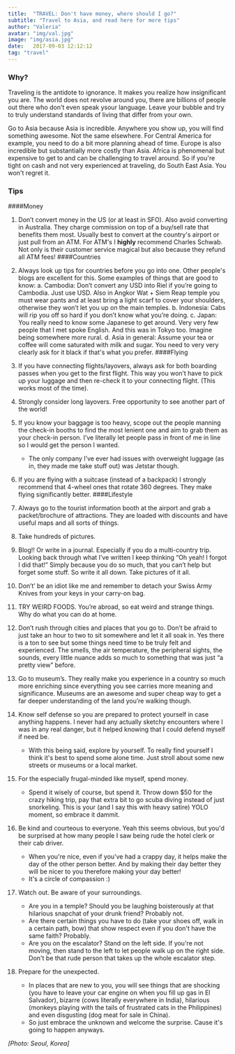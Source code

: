 ```yaml
---
title:  "TRAVEL: Don't have money, where should I go?"
subtitle: "Travel to Asia, and read here for more tips"
author: "Valeria"
avatar: "img/val.jpg"
image: "img/asia.jpg"
date:   2017-09-03 12:12:12
tag: "travel"
---
```


### Why?

Traveling is the antidote to ignorance. It makes you realize how insignificant you are. The world does not revolve around you, there are billions of people out there who don't even speak ysour language. Leave your bubble and try to truly understand standards of living that differ from your own.

Go to Asia because Asia is incredible. Anywhere you show up, you will find something awesome. Not the same elsewhere. For Central America for example, you need to do a bit more planning ahead of time. Europe is also incredible but substantially more costly than Asia. Africa is phenomenal but expensive to get to and can be challenging to travel around. So if you're tight on cash and not very experienced at traveling, do South East Asia. You won't regret it.

### Tips
####Money
 1. Don’t convert money in the US (or at least in SFO). Also avoid converting in Australia. They charge commission on top of a buy/sell rate that benefits them most. Usually best to convert at the country's airport or just pull from an ATM. For ATM's I <b>highly</b> recommend Charles Schwab. Not only is their customer service magical but also because they refund all ATM fees! 
####Countries
2. Always look up tips for countries before you go into one. Other people's blogs are excellent for this. Some examples of things that are good to know:
	a. Cambodia: Don’t convert any USD into Riel if you’re going to Cambodia. Just use USD. Also in Angkor Wat + Siem Reap temple you must wear pants and at least bring a light scarf to cover your shoulders, otherwise they won’t let you up on the main temples.
	b. Indonesia: Cabs will rip you off so hard if you don’t know what you’re doing.
	c. Japan: You really need to know some Japanese to get around. Very very few people that I met spoke English. And this was in Tokyo too. Imagine being somewhere more rural.
	d. Asia in general: Assume your tea or coffee will come saturated with milk and sugar. You need to very very clearly ask for it black if that's what you prefer.
####Flying
3. If you have connecting flights/layovers, always ask for both boarding passes when you get to the first flight. This way you won’t have to pick up your luggage and then re-check it to your connecting flight. (This works most of the time).
4. Strongly consider long layovers. Free opportunity to see another part of the world!
5. If you know your baggage is too heavy, scope out the people manning the check-in booths to find the most lenient one and aim to grab them as your check-in person. I’ve literally let people pass in front of me in line so I would get the person I wanted.
	- The only company I’ve ever had issues with overweight luggage (as in, they made me take stuff out) was Jetstar though.
6. If you are flying with a suitcase (instead of a backpack) I strongly recommend that 4-wheel ones that rotate 360 degrees. They make flying significantly better.
####Lifestyle
7. Always go to the tourist information booth at the airport and grab a packet/brochure of attractions. They are loaded with discounts and have useful maps and all sorts of things.
8. Take hundreds of pictures.
9. Blog!! Or write in a journal. Especially if you do a multi-country trip. Looking back through what I’ve written I keep thinking “Oh yeah! I forgot I did that!” Simply because you do so much, that you can’t help but forget some stuff. So write it all down. Take pictures of it all.
10. Don’t’ be an idiot like me and remember to detach your Swiss Army Knives from your keys in your carry-on bag.
11. TRY WEIRD FOODS. You’re abroad, so eat weird and strange things. Why do what you can do at home.
12. Don’t rush through cities and places that you go to. Don’t be afraid to just take an hour to two to sit somewhere and let it all soak in. Yes there is a ton to see but some things need time to be truly felt and experienced. The smells, the air temperature, the peripheral sights, the sounds, every little nuance adds so much to something that was just “a pretty view” before.
13. Go to museum’s. They really make you experience in a country so much more enriching since everything you see carries more meaning and significance. Museums are an awesome and super cheap way to get a far deeper understanding of the land you’re walking though.
14. Know self defense so you are prepared to protect yourself in case anything happens. I never had any actually sketchy encounters where I was in any real danger, but it helped knowing that I could defend myself if need be. 
	- With this being said, explore by yourself. To really find yourself I think it's best to spend some alone time. Just stroll about some new streets or museums or a local market. 
15. For the especially frugal-minded like myself, spend money.
	- Spend it wisely of course, but spend it. Throw down $50 for the crazy hiking trip, pay that extra bit to go scuba diving instead of just snorkeling. This is your (and I say this with heavy satire) YOLO moment, so embrace it dammit.

16. Be kind and courteous to everyone. Yeah this seems obvious, but you'd be surprised at how many people I saw being rude the hotel clerk or their cab driver. 
	- When you're nice, even if you've had a crappy day, it helps make the day of the other person better. And by making their day better they will be nicer to you therefore making your day better!
	- It's a circle of compassion :)
17. Watch out. Be aware of your surroundings. 
	- Are you in a temple? Should you be laughing boisterously at that hilarious snapchat of your drunk friend? Probably not.
	- Are there certain things you have to do (take your shoes off, walk in a certain path, bow) that show respect even if you don't have the same faith? Probably. 
	- Are you on the escalator? Stand on the left side. If you're not moving, then stand to the left to let people walk up on the right side. Don't be that rude person that takes up the whole escalator step. 
18. Prepare for the unexpected.
	- In places that are new to you, you will see things that are shocking (you have to leave your car engine on when you fill up gas in El Salvador), bizarre (cows literally everywhere in India), hilarious (monkeys playing with the tails of frustrated cats in the Philippines) and even disgusting (dog meat for sale in China). 
	- So just embrace the unknown and welcome the surprise. Cause it's going to happen anyways.

*[Photo: Seoul, Korea]*